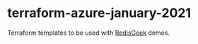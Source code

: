 # terraform-azure-january-2021

Terraform templates to be used with
[RedisGeek](https://github.com/redisgeek) demos.